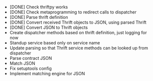 - [DONE] Check thriftpy works
- [DONE] Check metaprogramming to redirect calls to dispatcher
- [DONE] Parse thrift definition
- [DONE] Convert received Thrift objects to JSON, using parsed Thrift 
- [DONE] Convert JSON to Thrift objects
- Create dispatcher methods based on thrift definition, just logging for now
- Standup service based only on service name
- Update parsing so that Thrift service methods can be looked up from dispatcher
- Parse contract JSON
- Match JSON
- Fix setuptools config
- Implement matching engine for JSON
